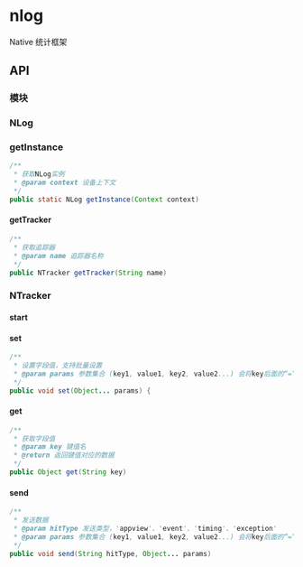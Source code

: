 nlog
====

Native 统计框架


## API

### 模块

### NLog

### getInstance

```java
/**
 * 获取NLog实例
 * @param context 设备上下文
 */
public static NLog getInstance(Context context)
```

#### getTracker

```java
/**
 * 获取追踪器
 * @param name 追踪器名称
 */
public NTracker getTracker(String name)
```

### NTracker
#### start
#### set
```java
/**
 * 设置字段值，支持批量设置
 * @param params 参数集合 (key1, value1, key2, value2...) 会将key后面的“=”或“：”移除
 */
public void set(Object... params) {
```

#### get
```java
/**
 * 获取字段值
 * @param key 键值名
 * @return 返回键值对应的数据
 */
public Object get(String key)
```

#### send
```java
/**
 * 发送数据
 * @param hitType 发送类型，'appview'、'event'、'timing'、'exception'
 * @param params 参数集合 (key1, value1, key2, value2...) 会将key后面的“=”或“：”移除
 */
public void send(String hitType, Object... params)
```
